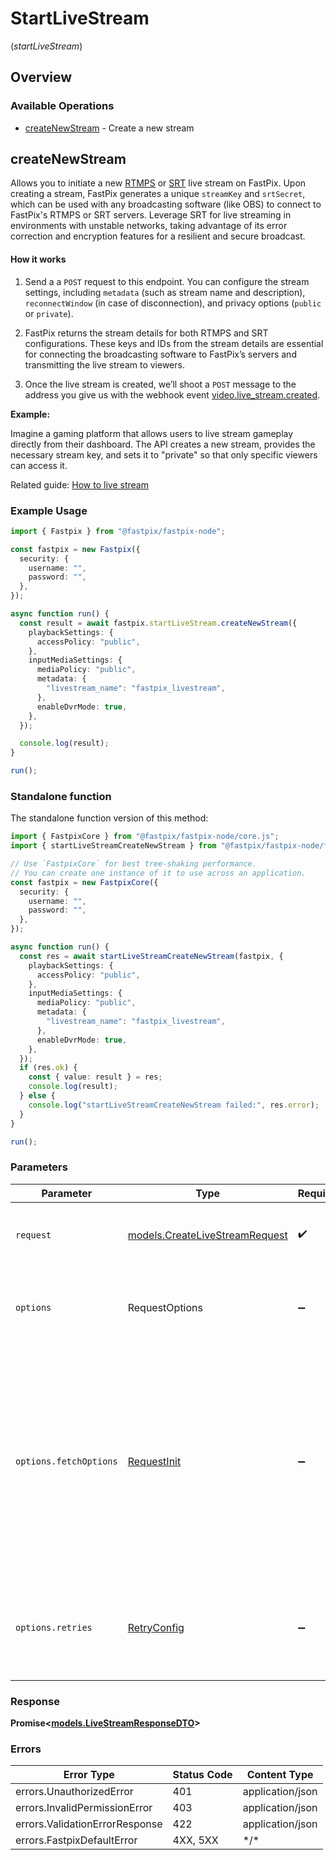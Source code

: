 # StartLiveStream
(*startLiveStream*)

## Overview

### Available Operations

* [createNewStream](#createnewstream) - Create a new stream

## createNewStream

Allows you to initiate a new <a href="https://docs.fastpix.io/docs/get-started-with-live-streaming">RTMPS</a> or <a href="https://docs.fastpix.io/docs/using-srt-to-live-stream">SRT</a> live stream on FastPix. Upon creating a stream, FastPix generates a unique `streamKey` and `srtSecret`, which can be used with any broadcasting software (like OBS) to connect to FastPix's RTMPS or SRT servers.
Leverage SRT for live streaming in environments with unstable networks, taking advantage of its error correction and encryption features for a resilient and secure broadcast. 

<h4>How it works</h4> 

1. Send a a `POST` request to this endpoint. You can configure the stream settings, including `metadata` (such as stream name and description), `reconnectWindow` (in case of disconnection), and privacy options (`public` or `private`). 

2. FastPix returns the stream details for both RTMPS and SRT configurations. These keys and IDs from the stream details are essential for connecting the broadcasting software to FastPix’s servers and transmitting the live stream to viewers.

3. Once the live stream is created, we’ll shoot a `POST` message to the address you give us with the webhook event <a href="https://docs.fastpix.io/docs/live-events#videolive_streamcreated">video.live_stream.created</a>.


**Example:**


  Imagine a gaming platform that allows users to live stream gameplay directly from their dashboard. The API creates a new stream, provides the necessary stream key, and sets it to "private" so that only specific viewers can access it. 


Related guide: <a href="https://docs.fastpix.io/docs/how-to-livestream">How to live stream</a>

### Example Usage

<!-- UsageSnippet language="typescript" operationID="create-new-stream" method="post" path="/live/streams" -->
```typescript
import { Fastpix } from "@fastpix/fastpix-node";

const fastpix = new Fastpix({
  security: {
    username: "",
    password: "",
  },
});

async function run() {
  const result = await fastpix.startLiveStream.createNewStream({
    playbackSettings: {
      accessPolicy: "public",
    },
    inputMediaSettings: {
      mediaPolicy: "public",
      metadata: {
        "livestream_name": "fastpix_livestream",
      },
      enableDvrMode: true,
    },
  });

  console.log(result);
}

run();
```

### Standalone function

The standalone function version of this method:

```typescript
import { FastpixCore } from "@fastpix/fastpix-node/core.js";
import { startLiveStreamCreateNewStream } from "@fastpix/fastpix-node/funcs/startLiveStreamCreateNewStream.js";

// Use `FastpixCore` for best tree-shaking performance.
// You can create one instance of it to use across an application.
const fastpix = new FastpixCore({
  security: {
    username: "",
    password: "",
  },
});

async function run() {
  const res = await startLiveStreamCreateNewStream(fastpix, {
    playbackSettings: {
      accessPolicy: "public",
    },
    inputMediaSettings: {
      mediaPolicy: "public",
      metadata: {
        "livestream_name": "fastpix_livestream",
      },
      enableDvrMode: true,
    },
  });
  if (res.ok) {
    const { value: result } = res;
    console.log(result);
  } else {
    console.log("startLiveStreamCreateNewStream failed:", res.error);
  }
}

run();
```

### Parameters

| Parameter                                                                                                                                                                      | Type                                                                                                                                                                           | Required                                                                                                                                                                       | Description                                                                                                                                                                    |
| ------------------------------------------------------------------------------------------------------------------------------------------------------------------------------ | ------------------------------------------------------------------------------------------------------------------------------------------------------------------------------ | ------------------------------------------------------------------------------------------------------------------------------------------------------------------------------ | ------------------------------------------------------------------------------------------------------------------------------------------------------------------------------ |
| `request`                                                                                                                                                                      | [models.CreateLiveStreamRequest](../../models/createlivestreamrequest.md)                                                                                                      | :heavy_check_mark:                                                                                                                                                             | The request object to use for the request.                                                                                                                                     |
| `options`                                                                                                                                                                      | RequestOptions                                                                                                                                                                 | :heavy_minus_sign:                                                                                                                                                             | Used to set various options for making HTTP requests.                                                                                                                          |
| `options.fetchOptions`                                                                                                                                                         | [RequestInit](https://developer.mozilla.org/en-US/docs/Web/API/Request/Request#options)                                                                                        | :heavy_minus_sign:                                                                                                                                                             | Options that are passed to the underlying HTTP request. This can be used to inject extra headers for examples. All `Request` options, except `method` and `body`, are allowed. |
| `options.retries`                                                                                                                                                              | [RetryConfig](../../lib/utils/retryconfig.md)                                                                                                                                  | :heavy_minus_sign:                                                                                                                                                             | Enables retrying HTTP requests under certain failure conditions.                                                                                                               |

### Response

**Promise\<[models.LiveStreamResponseDTO](../../models/livestreamresponsedto.md)\>**

### Errors

| Error Type                     | Status Code                    | Content Type                   |
| ------------------------------ | ------------------------------ | ------------------------------ |
| errors.UnauthorizedError       | 401                            | application/json               |
| errors.InvalidPermissionError  | 403                            | application/json               |
| errors.ValidationErrorResponse | 422                            | application/json               |
| errors.FastpixDefaultError     | 4XX, 5XX                       | \*/\*                          |
